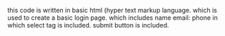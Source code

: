 this code is written in basic html (hyper text markup language.
which is used to create a basic login page.
which includes 
name 
email:
phone in which select tag is included.
submit button is included. 
